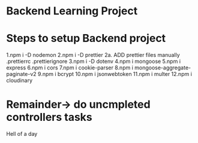 # Backend Learning Project

# Steps to setup Backend project

1.npm i -D nodemon
2.npm i -D prettier
2a. ADD prettier files manually
.prettierrc
.prettierignore
3.npm i -D dotenv
4.npm i mongoose
5.npm i express
6.npm i cors
7.npm i cookie-parser
8.npm i mongoose-aggregate-paginate-v2
9.npm i bcrypt
10.npm i jsonwebtoken
11.npm i multer
12.npm i cloudinary

# Remainder-> do uncmpleted controllers tasks

Hell of a day
